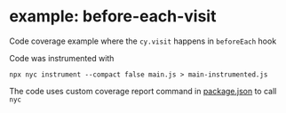 # example: before-each-visit

Code coverage example where the `cy.visit` happens in `beforeEach` hook

Code was instrumented with

```shell
npx nyc instrument --compact false main.js > main-instrumented.js
```

The code uses custom coverage report command in [package.json](package.json) to call `nyc`
